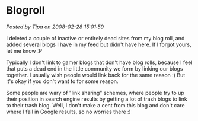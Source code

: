 # Blogroll

*Posted by Tipa on 2008-02-28 15:01:59*

I deleted a couple of inactive or entirely dead sites from my blog roll, and added several blogs I have in my feed but didn't have here. If I forgot yours, let me know :P

Typically I don't link to gamer blogs that don't have blog rolls, because I feel that puts a dead end in the little community we form by linking our blogs together. I usually wish people would link back for the same reason :) But it's okay if you don't want to for some reason.

Some people are wary of "link sharing" schemes, where people try to up their position in search engine results by getting a lot of trash blogs to link to their trash blog. Well, I don't make a cent from this blog and don't care where I fall in Google results, so no worries there :)

